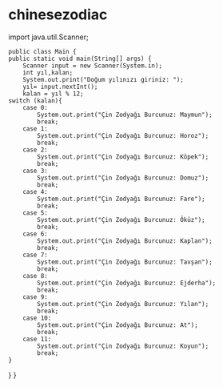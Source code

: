 # chinesezodiac
import java.util.Scanner;

    public class Main {
    public static void main(String[] args) {
        Scanner input = new Scanner(System.in);
        int yıl,kalan;
        System.out.print("Doğum yılınızı giriniz: ");
        yıl= input.nextInt();
        kalan = yıl % 12;
    switch (kalan){
        case 0:
            System.out.print("Çin Zodyağı Burcunuz: Maymun");
            break;
        case 1:
            System.out.print("Çin Zodyağı Burcunuz: Horoz");
            break;
        case 2:
            System.out.print("Çin Zodyağı Burcunuz: Köpek");
            break;
        case 3:
            System.out.print("Çin Zodyağı Burcunuz: Domuz");
            break;
        case 4:
            System.out.print("Çin Zodyağı Burcunuz: Fare");
            break;
        case 5:
            System.out.print("Çin Zodyağı Burcunuz: Öküz");
            break;
        case 6:
            System.out.print("Çin Zodyağı Burcunuz: Kaplan");
            break;
        case 7:
            System.out.print("Çin Zodyağı Burcunuz: Tavşan");
            break;
        case 8:
            System.out.print("Çin Zodyağı Burcunuz: Ejderha");
            break;
        case 9:
            System.out.print("Çin Zodyağı Burcunuz: Yılan");
            break;
        case 10:
            System.out.print("Çin Zodyağı Burcunuz: At");
            break;
        case 11:
            System.out.print("Çin Zodyağı Burcunuz: Koyun");
            break;
    }
}
    }
